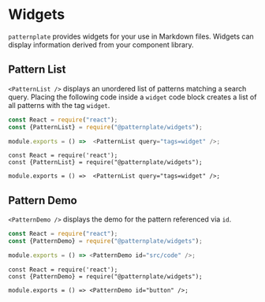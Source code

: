 # Widgets

`patternplate` provides widgets for your use in Markdown files.
Widgets can display information derived from your component library.

## Pattern List

`<PatternList />` displays an unordered list of patterns matching a search query.
Placing the following code inside a `widget` code block creates a list
of all patterns with the tag `widget`.

```js
const React = require("react");
const {PatternList} = require("@patternplate/widgets");

module.exports = () =>  <PatternList query="tags=widget" />;
```

```widget
const React = require('react');
const {PatternList} = require("@patternplate/widgets");

module.exports = () =>  <PatternList query="tags=widget" />;
```


## Pattern Demo

`<PatternDemo />` displays the demo for the pattern referenced via `id`.

```js
const React = require("react");
const {PatternDemo} = require("@patternplate/widgets");

module.exports = () => <PatternDemo id="src/code" />;
```

```widget
const React = require('react');
const {PatternDemo} = require("@patternplate/widgets");

module.exports = () => <PatternDemo id="button" />;
```
